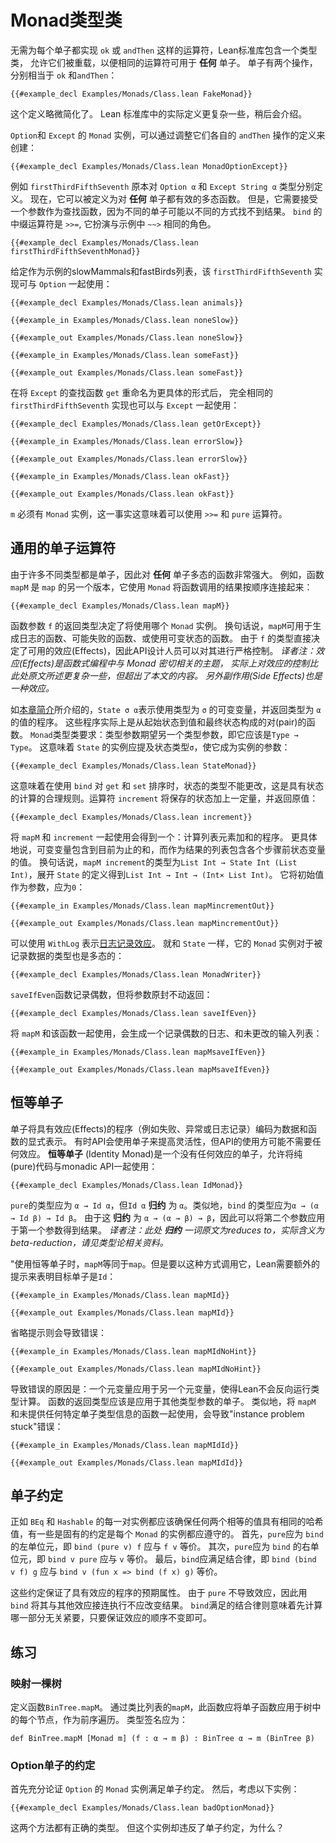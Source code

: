 <!--
# The Monad Type Class
-->

# Monad类型类

<!--
Rather than having to import an operator like `ok` or `andThen` for each type that is a monad, the Lean standard library contains a type class that allow them to be overloaded, so that the same operators can be used for _any_ monad.
Monads have two operations, which are the equivalent of `ok` and `andThen`:
-->

无需为每个单子都实现 `ok` 或 `andThen` 这样的运算符，Lean标准库包含一个类型类，
允许它们被重载，以便相同的运算符可用于 **任何** 单子。
单子有两个操作，分别相当于 `ok` 和`andThen`：

```lean
{{#example_decl Examples/Monads/Class.lean FakeMonad}}
```
<!--
This definition is slightly simplified.
The actual definition in the Lean library is somewhat more involved, and will be presented later.
-->

这个定义略微简化了。
Lean 标准库中的实际定义更复杂一些，稍后会介绍。

<!--
The `Monad` instances for `Option` and `Except` can be created by adapting the definitions of their respective `andThen` operations:
-->

`Option`和 `Except` 的 `Monad` 实例，可以通过调整它们各自的 `andThen` 操作的定义来创建：

```lean
{{#example_decl Examples/Monads/Class.lean MonadOptionExcept}}
```

<!--
As an example, `firstThirdFifthSeventh` was defined separately for `Option α` and `Except String α` return types.
Now, it can be defined polymorphically for _any_ monad.
It does, however, require a lookup function as an argument, because different monads might fail to find a result in different ways.
The infix version of `bind` is `>>=`, which plays the same role as `~~>` in the examples.
-->

例如 `firstThirdFifthSeventh` 原本对 `Option α` 和 `Except String α` 类型分别定义。
现在，它可以被定义为对 **任何** 单子都有效的多态函数。
但是，它需要接受一个参数作为查找函数，因为不同的单子可能以不同的方式找不到结果。
`bind` 的中缀运算符是 `>>=`, 它扮演与示例中 `~~>` 相同的角色。

```lean
{{#example_decl Examples/Monads/Class.lean firstThirdFifthSeventhMonad}}
```

<!--
Given example lists of slow mammals and fast birds, this implementation of `firstThirdFifthSeventh` can be used with `Option`:
-->

给定作为示例的slowMammals和fastBirds列表，该 `firstThirdFifthSeventh` 实现可与 `Option` 一起使用：

```lean
{{#example_decl Examples/Monads/Class.lean animals}}

{{#example_in Examples/Monads/Class.lean noneSlow}}
```

```output info
{{#example_out Examples/Monads/Class.lean noneSlow}}
```

```lean
{{#example_in Examples/Monads/Class.lean someFast}}
```

```output info
{{#example_out Examples/Monads/Class.lean someFast}}
```

<!--
After renaming `Except`'s lookup function `get` to something more specific, the very same  implementation of `firstThirdFifthSeventh` can be used with `Except` as well:
-->

在将 `Except` 的查找函数 `get` 重命名为更具体的形式后，
完全相同的 `firstThirdFifthSeventh` 实现也可以与 `Except` 一起使用：

```lean
{{#example_decl Examples/Monads/Class.lean getOrExcept}}

{{#example_in Examples/Monads/Class.lean errorSlow}}
```

```output info
{{#example_out Examples/Monads/Class.lean errorSlow}}
```

```lean
{{#example_in Examples/Monads/Class.lean okFast}}
```

```output info
{{#example_out Examples/Monads/Class.lean okFast}}
```
<!--
The fact that `m` must have a `Monad` instance means that the `>>=` and `pure` operations are available.
-->

`m` 必须有 `Monad` 实例，这一事实这意味着可以使用 `>>=` 和 `pure` 运算符。

<!--
## General Monad Operations
-->

## 通用的单子运算符

<!--
Because many different types are monads, functions that are polymorphic over _any_ monad are very powerful.
For example, the function `mapM` is a version of `map` that uses a `Monad` to sequence and combine the results of applying a function:
-->

由于许多不同类型都是单子，因此对 **任何** 单子多态的函数非常强大。
例如，函数 `mapM` 是 `map` 的另一个版本，它使用 `Monad` 将函数调用的结果按顺序连接起来：

```lean
{{#example_decl Examples/Monads/Class.lean mapM}}
```
<!--
The return type of the function argument `f` determines which `Monad` instance will be used.
In other words, `mapM` can be used for functions that produce logs, for functions that can fail, or for functions that use mutable state.
Because `f`'s type determines the available effects, they can be tightly controlled by API designers.
-->

函数参数 `f` 的返回类型决定了将使用哪个 `Monad` 实例。
换句话说，`mapM`可用于生成日志的函数、可能失败的函数、或使用可变状态的函数。
由于 `f` 的类型直接决定了可用的效应(Effects)，因此API设计人员可以对其进行严格控制。
*译者注：效应(Effects)是函数式编程中与 Monad 密切相关的主题，*
*实际上对效应的控制比此处原文所述更复杂一些，但超出了本文的内容。*
*另外副作用(Side Effects)也是一种效应。*

<!--
As described in [this chapter's introduction](../monads.md#numbering-tree-nodes), `State σ α` represents programs that make use of a mutable variable of type `σ` and return a value of type `α`.
These programs are actually functions from a starting state to a pair of a value and a final state.
The `Monad` class requires that its parameter expect a single type argument—that is, it should be a `Type → Type`.
This means that the instance for `State` should mention the state type `σ`, which becomes a parameter to the instance:
-->

如[本章简介](../monads.md#对树节点编号)所介绍的，`State σ α`表示使用类型为 `σ` 的可变变量，并返回类型为 `α` 的值的程序。
这些程序实际上是从起始状态到值和最终状态构成的对(pair)的函数。
`Monad`类型类要求：类型参数期望另一个类型参数，即它应该是`Type → Type`。
这意味着 `State` 的实例应提及状态类型`σ`，使它成为实例的参数：

```lean
{{#example_decl Examples/Monads/Class.lean StateMonad}}
```
<!--
This means that the type of the state cannot change between calls to `get` and `set` that are sequenced using `bind`, which is a reasonable rule for stateful computations.
The operator `increment` increases a saved state by a given amount, returning the old value:
-->

这意味着在使用 `bind` 对 `get` 和 `set` 排序时，状态的类型不能更改，这是具有状态的计算的合理规则。运算符 `increment` 将保存的状态加上一定量，并返回原值：

```lean
{{#example_decl Examples/Monads/Class.lean increment}}
```

<!--
Using `mapM` with `increment` results in a program that computes the sum of the entries in a list.
More specifically, the mutable variable contains the sum so far, while the resulting list contains a running sum.
In other words, `{{#example_in Examples/Monads/Class.lean mapMincrement}}` has type `{{#example_out Examples/Monads/Class.lean mapMincrement}}`, and expanding the definition of `State` yields `{{#example_out Examples/Monads/Class.lean mapMincrement2}}`.
It takes an initial sum as an argument, which should be `0`:
-->

将 `mapM` 和 `increment` 一起使用会得到一个：计算列表元素加和的程序。
更具体地说，可变变量包含到目前为止的和，而作为结果的列表包含各个步骤前状态变量的值。
换句话说，`mapM increment`的类型为`List Int → State Int (List Int)`，展开 `State` 的定义得到`List Int → Int → (Int× List Int)`。
它将初始值作为参数，应为`0`：

```lean
{{#example_in Examples/Monads/Class.lean mapMincrementOut}}
```

```output info
{{#example_out Examples/Monads/Class.lean mapMincrementOut}}
```

<!--
A [logging effect](../monads.md#logging) can be represented using `WithLog`.
Just like `State`, its `Monad` instance is polymorphic with respect to the type of the logged data:
-->

可以使用 `WithLog` 表示[日志记录效应](../monads.md#日志记录)。
就和 `State` 一样，它的 `Monad` 实例对于被记录数据的类型也是多态的：

```lean
{{#example_decl Examples/Monads/Class.lean MonadWriter}}
```
<!--
`saveIfEven` is a function that logs even numbers but returns its argument unchanged:
-->

`saveIfEven`函数记录偶数，但将参数原封不动返回：

```lean
{{#example_decl Examples/Monads/Class.lean saveIfEven}}
```
<!--
Using this function with `mapM` results in a log containing even numbers paired with an unchanged input list:
-->

将 `mapM` 和该函数一起使用，会生成一个记录偶数的日志、和未更改的输入列表：

```lean
{{#example_in Examples/Monads/Class.lean mapMsaveIfEven}}
```

```output info
{{#example_out Examples/Monads/Class.lean mapMsaveIfEven}}
```

<!--
## The Identity Monad
-->

## 恒等单子

<!--
Monads encode programs with effects, such as failure, exceptions, or logging, into explicit representations as data and functions.
Sometimes, however, an API will be written to use a monad for flexibility, but the API's client may not require any encoded effects.
The _identity monad_ is a monad that has no effects, and allows pure code to be used with monadic APIs:
-->

单子将具有效应(Effects)的程序（例如失败、异常或日志记录）编码为数据和函数的显式表示。
有时API会使用单子来提高灵活性，但API的使用方可能不需要任何效应。
 **恒等单子** (Identity Monad)是一个没有任何效应的单子，允许将纯(pure)代码与monadic API一起使用：

```lean
{{#example_decl Examples/Monads/Class.lean IdMonad}}
```
<!--
The type of `pure` should be `α → Id α`, but `Id α` reduces to just `α`.
Similarly, the type of `bind` should be `α → (α → Id β) → Id β`.
Because this reduces to `α → (α → β) → β`, the second argument can be applied to the first to find the result.
-->

`pure`的类型应为 `α → Id α`，但`Id α` **归约** 为 `α`。类似地，`bind` 的类型应为`α → (α → Id β) → Id β`。
由于这 **归约** 为 `α → (α → β) → β`，因此可以将第二个参数应用于第一个参数得到结果。
*译者注：此处 **归约** 一词原文为reduces to，实际含义为beta-reduction，请见类型论相关资料。*

<!--
With the identity monad, `mapM` becomes equivalent to `map`.
To call it this way, however, Lean requires a hint that the intended monad is `Id`:
-->

"使用恒等单子时，`mapM`等同于`map`。但是要以这种方式调用它，Lean需要额外的提示来表明目标单子是`Id`：

```lean
{{#example_in Examples/Monads/Class.lean mapMId}}
```

```output info
{{#example_out Examples/Monads/Class.lean mapMId}}
```
<!--
Omitting the hint results in an error:
-->

省略提示则会导致错误：

```lean
{{#example_in Examples/Monads/Class.lean mapMIdNoHint}}
```

```output error
{{#example_out Examples/Monads/Class.lean mapMIdNoHint}}
```
<!--
In this error, the application of one metavariable to another indicates that Lean doesn't run the type-level computation backwards.
The return type of the function is expected to be the monad applied to some other type.
Similarly, using `mapM` with a function whose type doesn't provide any specific hints about which monad is to be used results in an "instance problem stuck" message:
-->

导致错误的原因是：一个元变量应用于另一个元变量，使得Lean不会反向运行类型计算。
函数的返回类型应该是应用于其他类型参数的单子。
类似地，将 `mapM` 和未提供任何特定单子类型信息的函数一起使用，会导致"instance problem stuck"错误：

```lean
{{#example_in Examples/Monads/Class.lean mapMIdId}}
```

```output error
{{#example_out Examples/Monads/Class.lean mapMIdId}}
```

<!--
## The Monad Contract
-->

## 单子约定
<!--
Just as every pair of instances of `BEq` and `Hashable` should ensure that any two equal values have the same hash, there is a contract that each instance of `Monad` should obey.
First, `pure` should be a left identity of `bind`.
That is, `bind (pure v) f` should be the same as `f v`.
Secondly, `pure` should be a right identity of `bind`, so `bind v pure` is the same as `v`.
Finally, `bind` should be associative, so `bind (bind v f) g` is the same as `bind v (fun x => bind (f x) g)`.
-->

正如 `BEq` 和 `Hashable` 的每一对实例都应该确保任何两个相等的值具有相同的哈希值，有一些是固有的约定是每个 `Monad` 的实例都应遵守的。
首先，`pure`应为 `bind` 的左单位元，即 `bind (pure v) f` 应与 `f v` 等价。
其次，`pure`应为 `bind` 的右单位元，即 `bind v pure` 应与 `v` 等价。
最后，`bind`应满足结合律，即 `bind (bind v f) g` 应与 `bind v (fun x => bind (f x) g)` 等价。

<!--
This contract specifies the expected properties of programs with effects more generally.
Because `pure` has no effects, sequencing its effects with `bind` shouldn't change the result.
The associative property of `bind` basically says that the sequencing bookkeeping itself doesn't matter, so long as the order in which things are happening is preserved.
-->

这些约定保证了具有效应的程序的预期属性。
由于 `pure` 不导致效应，因此用 `bind` 将其与其他效应接连执行不应改变结果。
`bind`满足的结合律则意味着先计算哪一部分无关紧要，只要保证效应的顺序不变即可。

<!--
## Exercises
-->

## 练习

<!--
### Mapping on a Tree
-->

### 映射一棵树

<!--
Define a function `BinTree.mapM`.
By analogy to `mapM` for lists, this function should apply a monadic function to each data entry in a tree, as a preorder traversal.
The type signature should be:
-->

定义函数`BinTree.mapM`。
通过类比列表的`mapM`，此函数应将单子函数应用于树中的每个节点，作为前序遍历。
类型签名应为：

```
def BinTree.mapM [Monad m] (f : α → m β) : BinTree α → m (BinTree β)
```

<!--
### The Option Monad Contract
-->

### Option单子的约定

<!--
First, write a convincing argument that the `Monad` instance for `Option` satisfies the monad contract.
Then, consider the following instance:
-->

首先充分论证 `Option` 的 `Monad` 实例满足单子约定。
然后，考虑以下实例：

```lean
{{#example_decl Examples/Monads/Class.lean badOptionMonad}}
```
<!--
Both methods have the correct type.
Why does this instance violate the monad contract?
-->

这两个方法都有正确的类型。
但这个实例却违反了单子约定，为什么？
